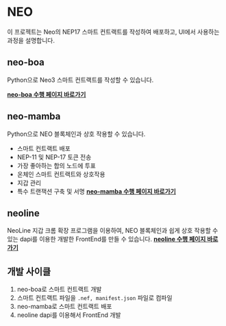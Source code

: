 # NEO
이 프로젝트는 Neo의 NEP17 스마트 컨트랙트를 작성하여 배포하고, UI에서 사용하는 과정을 설명합니다.

## neo-boa
Python으로 Neo3 스마트 컨트랙트를 작성할 수 있습니다.

**[neo-boa 수행 페이지 바로가기](neo-boa/)**
## neo-mamba
Python으로 NEO 블록체인과 상호 작용할 수 있습니다.
- 스마트 컨트랙트 배포
- NEP-11 및 NEP-17 토큰 전송
- 가장 좋아하는 합의 노드에 투표
- 온체인 스마트 컨트랙트와 상호작용
- 지갑 관리
- 특수 트랜잭션 구축 및 서명
**[neo-mamba 수행 페이지 바로가기](neo-mamba/)**
## neoline
NeoLine 지갑 크롬 확장 프로그램을 이용하여, NEO 블록체인과 쉽게 상호 작용할 수 있는 dapi를 이용한 개발한 FrontEnd를 만들 수 있습니다.
**[neoline 수행 페이지 바로가기](neoline/)**
## 개발 사이클
1. neo-boa로 스마트 컨트랙트 개발
2. 스마트 컨트랙트 파일을 `.nef, manifest.json` 파일로 컴파일
3. neo-mamba로 스마트 컨트랙트 배포
4. neoline dapi를 이용해서 FrontEnd 개발